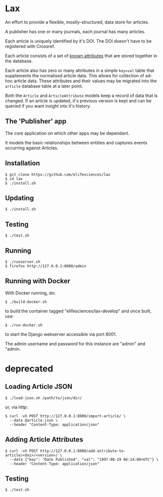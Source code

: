 # Lax

An effort to provide a flexible, mostly-structured, data store for articles.

A publisher has one or many journals, each journal has many articles.

Each article is uniquely identified by it's DOI. The DOI doesn't have to be 
registered with Crossref.

Each article consists of a set of [known attributes](https://github.com/elifesciences/lax/blob/develop/src/publisher/models.py#L24) that are stored together in the database.

Each article also has zero or many attributes in a simple `key=val` table that 
supplements the normalised article data. This allows for collection of ad-hoc 
article data. These attributes and their values may be migrated into the 
`article` database table at a later point.

Both the `Article` and `ArticleAttribute` models keep a record of data that is
changed. If an article is updated, it's previous version is kept and can be 
queried if you want insight into it's history.

## The 'Publisher' app

The core application on which other apps may be dependant.

It models the basic relationships between entities and captures events occurring
against Articles.

## Installation

    $ git clone https://github.com/elifesciences/lax
    $ cd lax
    $ ./install.sh

## Updating

    $ ./install.sh

## Testing

    $ ./test.sh

## Running

    $ ./runserver.sh
    $ firefox http://127.0.0.1:8000/admin

## Running with Docker

With Docker running, do:

    $ ./build-docker.sh

to build the container tagged "elifesciences/lax-develop" and once built, use:

    $ ./run-docker.sh
    
to start the Django webserver accessible via port 8001.

The admin username and password for this instance are "admin" and "admin. 


# deprecated

## Loading Article JSON

    $ ./load-json.sh /path/to/json/dir/
    
or, via http:
    
    $ curl -vX POST http://127.0.0.1:8000/import-article/ \
      --data @article.json \
      --header "Content-Type: application/json"

## Adding Article Attributes

    $ curl -vX POST http://127.0.0.1:8000/add-attribute-to-article/<doi>/<version>/ \
      --data {"key": "Date Published", "val": "1997-08-29 06:14:00+UTC"} \
      --header "Content-Type: application/json"

## Testing

    $ ./test.sh
    
